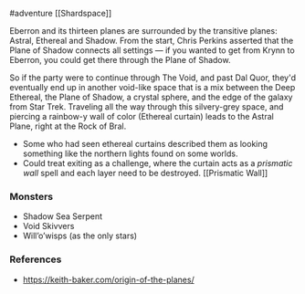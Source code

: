  #adventure [[Shardspace]]

Eberron and its thirteen planes are surrounded by the transitive planes: Astral, Ethereal and Shadow. From the start, Chris Perkins asserted that the Plane of Shadow connects all settings — if you wanted to get from Krynn to Eberron, you could get there through the Plane of Shadow.

So if the party were to continue through The Void, and past Dal Quor, they'd eventually end up in another void-like space that is a mix between the Deep Ethereal, the Plane of Shadow, a crystal sphere, and the edge of the galaxy from Star Trek. Traveling all the way through this silvery-grey space, and piercing a rainbow-y wall of color (Ethereal curtain) leads to the Astral Plane, right at the Rock of Bral.

- Some who had seen ethereal curtains described them as looking something like the northern lights found on some worlds.
- Could treat exiting as a challenge, where the curtain acts as a *prismatic wall* spell and each layer need to be destroyed. [[Prismatic Wall]]

### Monsters

- Shadow Sea Serpent
- Void Skivvers
- Will’o’wisps (as the only stars)

### References

* https://keith-baker.com/origin-of-the-planes/
